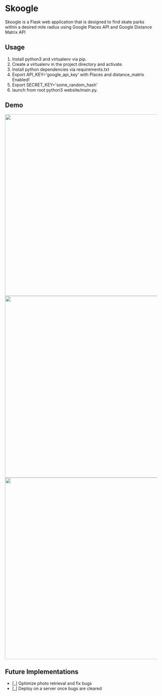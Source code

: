 # Skoogle
Skoogle is a Flask web application that is designed to find skate parks within a desired mile radius using Google Places API and Google Distance Matrix API


## Usage
1. Install python3 and virtualenv via pip.
2. Create a virtualenv in the project directory and activate.
3. Install python dependencies via requirements.txt
4. Export API_KEY='google_api_key' with Places and distance_matrix Enabled!
5. Export SECRET_KEY='some_random_hash' 
6. launch from root python3 website/main.py. 


## Demo
<img src="https://imgur.com/NoM0MqT.gif" width="600">

<img src="https://imgur.com/34zLeFr.gif" width="600">

<img src="https://imgur.com/KAzRFYh.gif" width="600">


## Future Implementations
- [_] Optimize photo retrieval and fix bugs
- [_] Deploy on a server once bugs are cleared
